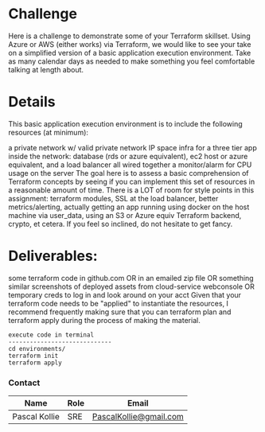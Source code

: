 # Challenge
Here is a challenge to demonstrate some of your Terraform skillset. Using Azure or AWS (either works) via Terraform, we would like to see your take on a simplified version of a basic application execution environment. Take as many calendar days as needed to make something you feel comfortable talking at length about.

# Details

This basic application execution environment is to include the following resources (at minimum):

a private network w/ valid private network IP space
infra for a three tier app inside the network: database (rds or azure equivalent), ec2 host or azure equivalent, and a load balancer all wired together
a monitor/alarm for CPU usage on the server
The goal here is to assess a basic comprehension of Terraform concepts by seeing if you can implement this set of resources in a reasonable amount of time. There is a LOT of room for style points in this assignment: terraform modules, SSL at the load balancer, better metrics/alerting, actually getting an app running using docker on the host machine via user_data, using an S3 or Azure equiv Terraform backend, crypto, et cetera. If you feel so inclined, do not hesitate to get fancy.

# Deliverables:

some terraform code in github.com OR in an emailed zip file OR something similar
screenshots of deployed assets from cloud-service webconsole OR temporary creds to log in and look around on your acct
Given that your terraform code needs to be "applied" to instantiate the resources, I recommend frequently making sure that you can terraform plan and terraform apply during the process of making the material.
```
execute code in terminal 
-----------------------------
cd environments/
terraform init 
terraform apply

```
### Contact 
| Name | Role | Email | 
| --- | ---| ---| 
| Pascal Kollie | SRE | PascalKollie@gmail.com | 
